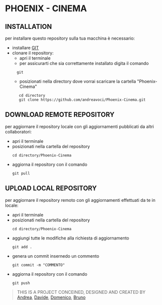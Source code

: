 
# PHOENIX - CINEMA

## INSTALLATION
per installare questo repository sulla tua macchina è necessario:
- installare [GIT](https://git-scm.com/download/win)
- clonare il repository:
  - apri il terminale 
  - per assicurarti che sia correttamente installato digita il comando 
  ```
    git
  ```
  - posizionati nella directory dove vorrai scaricare la cartella "Phoenix-Cinema"  
   ```
      cd directory
      git clone https://github.com/andreavoci/Phoenix-Cinema.git
    ```
## DOWNLOAD REMOTE REPOSITORY 
per aggiornare il repository locale con gli aggiornamenti pubblicati da altri collaboratori:
  - apri il terminale
  - posizionati nella cartella del repository
      ```
      cd directory/Phoenix-Cinema
      ```
  - aggiorna il repository con il comando
    ```
    git pull
    ```
## UPLOAD LOCAL REPOSITORY 
per aggiornare il repository remoto con gli aggiornamenti effettuati da te in locale:
  - apri il terminale
  - posizionati nella cartella del repository
      ```
      cd directory/Phoenix-Cinema
      ```
  - aggiungi tutte le modifiche alla richiesta di aggiornamento
    ```
    git add .
    ```
  - genera un commit insernedo un commento
    ```
    git commit -m "COMMENTO"
    ```
  - aggiorna il repository con il comando
    ```
    git push
    ```
    
>THIS IS A PROJECT CONCEINED, DESIGNED AND CREATED BY
>[Andrea](https://github.com/andreavoci), [Davide](https://github.com/DavideMontalto), [Domenico](https://github.com/kushirou), [Bruno](https://github.com/nubrox99)

